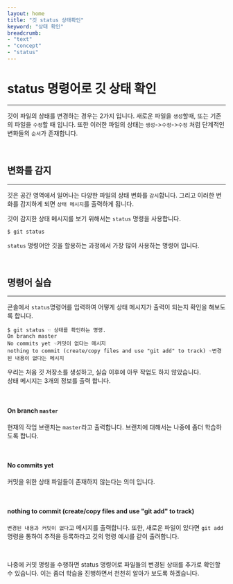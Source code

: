 ```yaml
---
layout: home
title: "깃 status 상태확인"
keyword: "상태 확인"
breadcrumb:
- "text"
- "concept"
- "status"
---
```


# status 명령어로 깃 상태 확인
---
깃이 파일의 상태를 변경하는 경우는 2가지 입니다. 새로운 파일을 `생성`할때, 또는 기존의 파일을 `수정`할 때 입니다. 
또한 이러한 파일의 상태는 `생성`->`수정`->`수정` 처럼 단계적인 변화들의 `순서`가 존재합니다. 

<br>

## 변화를 감지
---
깃은 공간 영역에서 일어나는 다양한 파일의 상태 변화를 `감시`합니다. 
그리고 이러한 변화를 감지하게 되면 `상태 메시지`를 출력하게 됩니다.  

깃이 감지한 상태 메시지를 보기 위해서는 `status` 명령을 사용합니다.  
```
$ git status
```

`status` 명령어안 깃을 할용하는 과정에서 가장 많이 사용하는 명령어 입니다.  

<br>

## 명령어 실습
---
콘솔에서 `status`명령어를 입력하여 어떻게 상태 메시지가 출력이 되는지 확인을 해보도록 합니다.

```
$ git status ☜ 상태를 확인하는 명령.
On branch master
No commits yet ☜커밋이 없다는 메시지
nothing to commit (create/copy files and use "git add" to track) ☜변경된 내용이 없다는 메시지
```

우리는 처음 깃 저장소를 생성하고, 실습 이후에 아무 작업도 하지 않았습니다.  
상태 메시지는 3개의 정보를 출력 합니다.  

<br>

#### On branch `master`  
현재의 작업 브랜치는 `master`라고 출력합니다. 브랜치에 대해서는 나중에 좀더 학습하도록 합니다.  

<br>

#### No commits yet  
커밋을 위한 상태 파일들이 존재하지 않는다는 의미 입니다.

<br>

#### nothing to commit (create/copy files and use "git add" to track)  
`변경된 내용과 커밋이 없다`고 메시지를 출력합니다. 
또한, 새로운 파일이 있다면 `git add`명령을 통하여 추적을 등록하라고 깃의 명령 예시를 같이 출려합니다.

<br>

나중에 커밋 명령을 수행하면 status 명령어로 파일들의 변경된 상태를 추가로 확인할 수 있습니다. 
이는 좀더 학습을 진행하면서 천천히 알아가 보도록 하겠습니다.  

<br>
